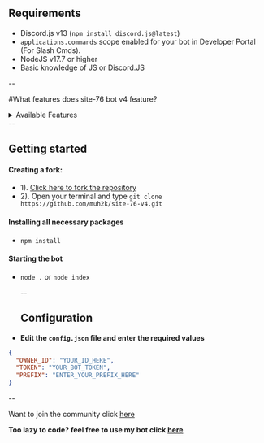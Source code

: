 


## Requirements
- Discord.js v13 (`npm install discord.js@latest`)
- `applications.commands` scope enabled for your bot in Developer Portal (For Slash Cmds).
- NodeJS v17.7 or higher
- Basic knowledge of JS or Discord.JS

--

#What features does site-76 bot v4 feature?
<details><summary>Available Features</summary>
  | Features             | Availability |
  
| -------------------- | ------------ |  
  
| Info                 |     ✅       |
  
| Moderation           |     ✅       | 
  
| OwnerOnly            |     ✅       |
  
| Util                 |     ❌       |
  </details>
  -- 
 
## Getting started
#### Creating a fork:
- 1). [Click here to fork the repository](https://github.com/muh2k/site-76-v4)
- 2). Open your terminal and type `git clone https://github.com/muh2k/site-76-v4.git`
#### Installing all necessary packages
- `npm install`
#### Starting the bot
- `node .` or `node index` 
  
  -- 
  
  ## Configuration
- **Edit the `config.json` file and enter the  required values**
```json
{
  "OWNER_ID": "YOUR_ID_HERE",
  "TOKEN": "YOUR_BOT_TOKEN",
  "PREFIX": "ENTER_YOUR_PREFIX_HERE"
}
```
  
 --
  
 Want to join the community click [here](https://dsc.gg/site-76-server)
 
 **Too lazy to code? feel free to use my bot click [here](https://dsc.gg/site--76)**

